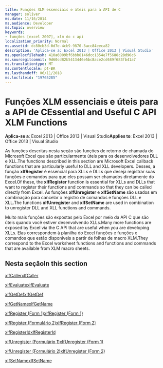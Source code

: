```yaml
---
title: Funções XLM essenciais e úteis para a API de C
manager: soliver
ms.date: 11/16/2014
ms.audience: Developer
ms.topic: overview
keywords:
- funções [excel 2007], xlm do c api
localization_priority: Normal
ms.assetid: dc80cb3d-0d7e-4cb9-9870-3acc84eeca82
description: 'Aplica-se a: Excel 2013 | Office 2013 | Visual Studio'
ms.openlocfilehash: 410a6009bf6bbb8146dcc1354e7f5688c28d96c6
ms.sourcegitcommit: 9d60cd82b5413446e5bc8ace2cd689f683fb41a7
ms.translationtype: MT
ms.contentlocale: pt-BR
ms.lasthandoff: 06/11/2018
ms.locfileid: "19765285"
---
```

# <a name="essential-and-useful-c-api-xlm-functions"></a><span data-ttu-id="b9bdc-104">Funções XLM essenciais e úteis para a API de C</span><span class="sxs-lookup"><span data-stu-id="b9bdc-104">Essential and Useful C API XLM Functions</span></span>

 <span data-ttu-id="b9bdc-105">**Aplica-se a**: Excel 2013 | Office 2013 | Visual Studio</span><span class="sxs-lookup"><span data-stu-id="b9bdc-105">**Applies to**: Excel 2013 | Office 2013 | Visual Studio</span></span> 
  
<span data-ttu-id="b9bdc-106">As funções descritas nesta seção são funções de retorno de chamada do Microsoft Excel que são particularmente úteis para os desenvolvedores DLL e XLL.</span><span class="sxs-lookup"><span data-stu-id="b9bdc-106">The functions described in this section are Microsoft Excel callback functions that are particularly useful to DLL and XLL developers.</span></span> <span data-ttu-id="b9bdc-107">Desses, a função **xlfRegister** é essencial para XLLs e DLLs que deseja registrar suas funções e comandos para que eles possam ser chamados diretamente do Excel.</span><span class="sxs-lookup"><span data-stu-id="b9bdc-107">Of these, the **xlfRegister** function is essential for XLLs and DLLs that want to register their functions and commands so that they can be called directly from Excel.</span></span> <span data-ttu-id="b9bdc-108">As funções **xlfUnregister** e **xlfSetName** são usados em combinação para cancelar o registro de comandos e funções DLL e XLL.</span><span class="sxs-lookup"><span data-stu-id="b9bdc-108">The functions **xlfUnregister** and **xlfSetName** are used in combination to unregister DLL and XLL functions and commands.</span></span> 
  
<span data-ttu-id="b9bdc-109">Muito mais funções são expostas pelo Excel por meio da API C que são úteis quando você estiver desenvolvendo XLLs.</span><span class="sxs-lookup"><span data-stu-id="b9bdc-109">Many more functions are exposed by Excel via the C API that are useful when you are developing XLLs.</span></span> <span data-ttu-id="b9bdc-110">Elas correspondem à planilha do Excel funções e funções e comandos que estão disponíveis a partir de folhas de macro XLM.</span><span class="sxs-lookup"><span data-stu-id="b9bdc-110">They correspond to the Excel worksheet functions and functions and commands that are available from XLM macro sheets.</span></span>
  
## <a name="in-this-section"></a><span data-ttu-id="b9bdc-111">Nesta seção</span><span class="sxs-lookup"><span data-stu-id="b9bdc-111">In this section</span></span>

[<span data-ttu-id="b9bdc-112">xlfCaller</span><span class="sxs-lookup"><span data-stu-id="b9bdc-112">xlfCaller</span></span>](xlfcaller.md)
  
[<span data-ttu-id="b9bdc-113">xlfEvaluate</span><span class="sxs-lookup"><span data-stu-id="b9bdc-113">xlfEvaluate</span></span>](xlfevaluate.md)
  
[<span data-ttu-id="b9bdc-114">xlfGetDef</span><span class="sxs-lookup"><span data-stu-id="b9bdc-114">xlfGetDef</span></span>](xlfgetdef.md)
  
[<span data-ttu-id="b9bdc-115">xlfGetName</span><span class="sxs-lookup"><span data-stu-id="b9bdc-115">xlfGetName</span></span>](xlfgetname.md)
  
[<span data-ttu-id="b9bdc-116">xlfRegister (Form 1)</span><span class="sxs-lookup"><span data-stu-id="b9bdc-116">xlfRegister (Form 1)</span></span>](xlfregister-form-1.md)
  
[<span data-ttu-id="b9bdc-117">xlfRegister (Formulário 2)</span><span class="sxs-lookup"><span data-stu-id="b9bdc-117">xlfRegister (Form 2)</span></span>](xlfregister-form-2.md)
  
[<span data-ttu-id="b9bdc-118">xlfRegisterId</span><span class="sxs-lookup"><span data-stu-id="b9bdc-118">xlfRegisterId</span></span>](xlfregisterid.md)
  
[<span data-ttu-id="b9bdc-119">xlfUnregister (Formulário 1)</span><span class="sxs-lookup"><span data-stu-id="b9bdc-119">xlfUnregister (Form 1)</span></span>](xlfunregister-form-1.md)
  
[<span data-ttu-id="b9bdc-120">xlfUnregister (Formulário 2)</span><span class="sxs-lookup"><span data-stu-id="b9bdc-120">xlfUnregister (Form 2)</span></span>](xlfunregister-form-2.md)
  
[<span data-ttu-id="b9bdc-121">xlfSetName</span><span class="sxs-lookup"><span data-stu-id="b9bdc-121">xlfSetName</span></span>](xlfsetname.md)
  

